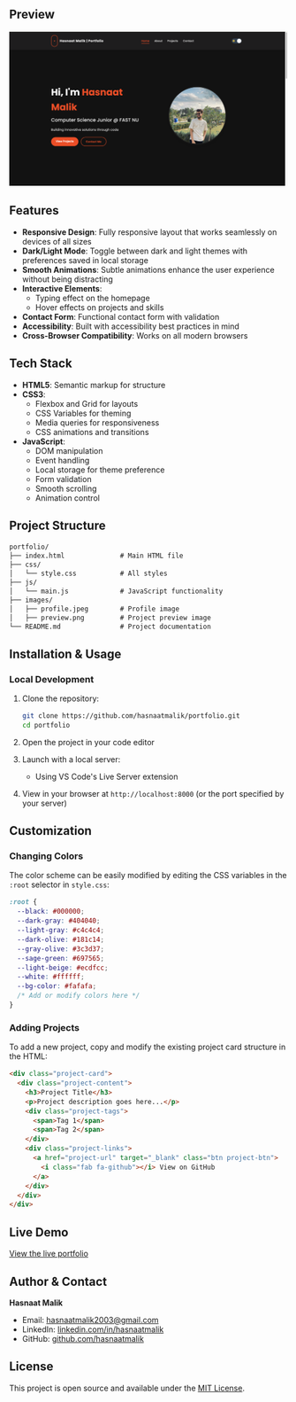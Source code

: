 ## Preview

![Project Preview](images/preview.png)

## Features

- **Responsive Design**: Fully responsive layout that works seamlessly on devices of all sizes
- **Dark/Light Mode**: Toggle between dark and light themes with preferences saved in local storage
- **Smooth Animations**: Subtle animations enhance the user experience without being distracting
- **Interactive Elements**:
  - Typing effect on the homepage
  - Hover effects on projects and skills
- **Contact Form**: Functional contact form with validation
- **Accessibility**: Built with accessibility best practices in mind
- **Cross-Browser Compatibility**: Works on all modern browsers

## Tech Stack

- **HTML5**: Semantic markup for structure
- **CSS3**:
  - Flexbox and Grid for layouts
  - CSS Variables for theming
  - Media queries for responsiveness
  - CSS animations and transitions
- **JavaScript**:
  - DOM manipulation
  - Event handling
  - Local storage for theme preference
  - Form validation
  - Smooth scrolling
  - Animation control

## Project Structure

```
portfolio/
├── index.html              # Main HTML file
├── css/
│   └── style.css           # All styles
├── js/
│   └── main.js             # JavaScript functionality
├── images/
│   ├── profile.jpeg        # Profile image
│   ├── preview.png         # Project preview image
└── README.md               # Project documentation
```

## Installation & Usage

### Local Development

1. Clone the repository:

   ```bash
   git clone https://github.com/hasnaatmalik/portfolio.git
   cd portfolio
   ```

2. Open the project in your code editor
3. Launch with a local server:

   - Using VS Code's Live Server extension

4. View in your browser at `http://localhost:8000` (or the port specified by your server)

## Customization

### Changing Colors

The color scheme can be easily modified by editing the CSS variables in the `:root` selector in `style.css`:

```css
:root {
  --black: #000000;
  --dark-gray: #404040;
  --light-gray: #c4c4c4;
  --dark-olive: #181c14;
  --gray-olive: #3c3d37;
  --sage-green: #697565;
  --light-beige: #ecdfcc;
  --white: #ffffff;
  --bg-color: #fafafa;
  /* Add or modify colors here */
}
```

### Adding Projects

To add a new project, copy and modify the existing project card structure in the HTML:

```html
<div class="project-card">
  <div class="project-content">
    <h3>Project Title</h3>
    <p>Project description goes here...</p>
    <div class="project-tags">
      <span>Tag 1</span>
      <span>Tag 2</span>
    </div>
    <div class="project-links">
      <a href="project-url" target="_blank" class="btn project-btn">
        <i class="fab fa-github"></i> View on GitHub
      </a>
    </div>
  </div>
</div>
```

## Live Demo

[View the live portfolio](https://hasnaatmalik.github.io/portfolio/)

## Author & Contact

**Hasnaat Malik**

- Email: [hasnaatmalik2003@gmail.com](mailto:hasnaatmalik2003@gmail.com)
- LinkedIn: [linkedin.com/in/hasnaatmalik](https://www.linkedin.com/in/hasnaatmalik/)
- GitHub: [github.com/hasnaatmalik](https://github.com/hasnaatmalik)

## License

This project is open source and available under the [MIT License](LICENSE).
